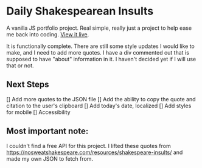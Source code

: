# Daily Shakespearean Insults
A vanilla JS portfolio project. Real simple, really just a project to help ease me back into coding. [View it live](https://main--vigilant-adventure-1d5f97.netlify.app/daily-insult/).

It is functionally complete. There are still some style updates I would like to make, and I need to add more quotes. I have a div commented out that is supposed to have "about" information in it. I haven't decided yet if I will use that or not.

## Next Steps
[] Add more quotes to the JSON file
[] Add the ability to copy the quote and citation to the user's clipboard
[] Add today's date, localized
[] Add styles for mobile
[] Accessibility

## Most important note: 
I couldn't find a free API for this project. I lifted these quotes from https://nosweatshakespeare.com/resources/shakespeare-insults/ and made my own JSON to fetch from. 

